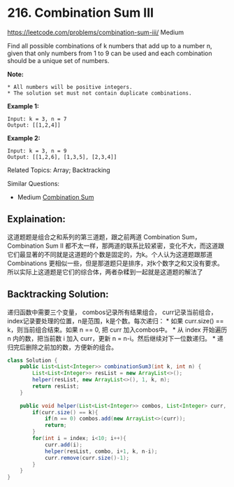 # 216. Combination Sum III
<https://leetcode.com/problems/combination-sum-iii/>
Medium

Find all possible combinations of k numbers that add up to a number n, given that only numbers from 1 to 9 can be used and each combination should be a unique set of numbers.

**Note:**

    * All numbers will be positive integers.
    * The solution set must not contain duplicate combinations.

**Example 1:**

    Input: k = 3, n = 7
    Output: [[1,2,4]]

**Example 2:**

    Input: k = 3, n = 9
    Output: [[1,2,6], [1,3,5], [2,3,4]]

Related Topics: Array; Backtracking

Similar Questions: 
* Medium [Combination Sum](https://leetcode.com/problems/combination-sum/)

## Explaination: 

这道题题是组合之和系列的第三道题，跟之前两道 Combination Sum，Combination Sum II 都不太一样，那两道的联系比较紧密，变化不大，而这道跟它们最显著的不同就是这道题的个数是固定的，为k。个人认为这道题跟那道 Combinations 更相似一些，但是那道题只是排序，对k个数字之和又没有要求。所以实际上这道题是它们的综合体，两者杂糅到一起就是这道题的解法了

## Backtracking Solution: 
递归函数中需要三个变量， combos记录所有结果组合， curr记录当前组合， index记录要处理的位置，n是范围，k是个数。每次递归：
    * 如果 curr.size() == k，则当前组合结束。如果 n == 0,  把 curr 加入combos中。
    * 从 index 开始遍历 n 内的数，把当前数 i 加入 curr，更新 n = n-i。然后继续对下一位数递归。
    * 递归完后删除之前加的数，方便新的组合。

```java
class Solution {
    public List<List<Integer>> combinationSum3(int k, int n) {
        List<List<Integer>> resList = new ArrayList<>();
        helper(resList, new ArrayList<>(), 1, k, n);
        return resList;
    }
    
    public void helper(List<List<Integer>> combos, List<Integer> curr, int index, int k, int n){
        if(curr.size() == k){
            if(n == 0) combos.add(new ArrayList<>(curr));
            return;
        }
        for(int i = index; i<10; i++){
            curr.add(i);
            helper(resList, combo, i+1, k, n-i);
            curr.remove(curr.size()-1);
        }
    }
}
```